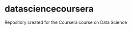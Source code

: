datasciencecoursera
===================

Repository created for the Coursera course on Data Science
